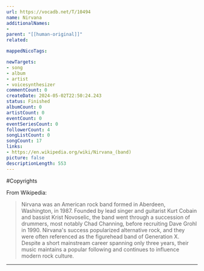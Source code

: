 ```yaml
---
url: https://vocadb.net/T/10494
name: Nirvana
additionalNames: 
- 
parent: "[[human-original]]"
related:

mappedNicoTags:

newTargets:
- song
- album
- artist
- voicesynthesizer
commentCount: 0
createDate: 2024-05-02T22:50:24.243
status: Finished
albumCount: 0
artistCount: 0
eventCount: 0
eventSeriesCount: 0
followerCount: 4
songListCount: 0
songCount: 17
links: 
- https://en.wikipedia.org/wiki/Nirvana_(band)
picture: false
descriptionLength: 553
---
```


#Copyrights

From Wikipedia:
>Nirvana was an American rock band formed in Aberdeen, Washington, in 1987. Founded by lead singer and guitarist Kurt Cobain and bassist Krist Novoselic, the band went through a succession of drummers, most notably Chad Channing, before recruiting Dave Grohl in 1990. Nirvana's success popularized alternative rock, and they were often referenced as the figurehead band of Generation X. Despite a short mainstream career spanning only three years, their music maintains a popular following and continues to influence modern rock culture.

---

